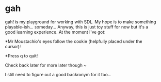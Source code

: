 # gah

gah! is my playground for working with SDL. My hope is to make something playable-ish... someday... Anyway, this is just toy stuff for now but it's a good learning experience. At the moment I've got:

*Mr Moustachio's eyes follow the cookie (helpfully placed under the cursor)!

*Press q to quit!
  
Check back later for more later though ~

I still need to figure out a good backronym for it too...

